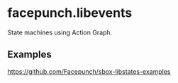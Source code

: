 # facepunch.libevents
State machines using Action Graph.

## Examples
https://github.com/Facepunch/sbox-libstates-examples
